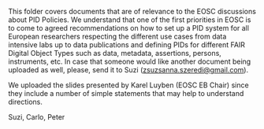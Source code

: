 This folder covers documents that are of relevance to the EOSC discussions about PID Policies. We understand that one of the first priorities in EOSC is to come to agreed recommendations on how to set up a PID system for all European researchers respecting the different use cases from data intensive labs up to data publications and defining PIDs for different FAIR Digital Object Types such as data, metadata, assertions, persons, instruments, etc. In case that someone would like another document being uploaded as well, please, send it to Suzi (zsuzsanna.szeredi@gmail.com). 

We uploaded the slides presented by Karel Luyben (EOSC EB Chair) since they include a number of simple statements that may help to understand directions. 

Suzi, Carlo, Peter
